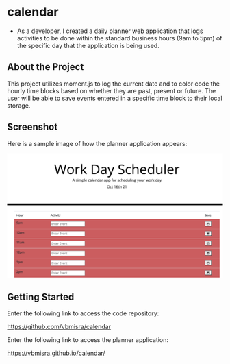 # calendar
* As a developer, I created a daily planner web application that logs activities to be done within the standard business hours (9am to 5pm) of the specific day that the application is being used.

## About the Project
This project utilizes moment.js to log the current date and to color code the hourly time blocks based on whether they are past, present or future. The user will be able to save events entered in a specific time block to their local storage.

## Screenshot
Here is a sample image of how the planner application appears:

![image info](./calendar-screenshot.png)

## Getting Started

Enter the following link to access the code repository:

https://github.com/vbmisra/calendar

Enter the following link to access the planner application:

https://vbmisra.github.io/calendar/